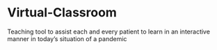 # Virtual-Classroom
Teaching tool to assist each and every patient to learn in an interactive manner in today’s situation of a pandemic

